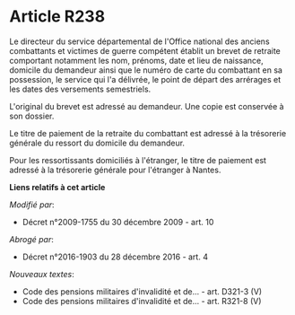 # Article R238

Le directeur du service départemental de l'Office national des anciens combattants et victimes de guerre compétent établit un
brevet de retraite comportant notamment les nom, prénoms, date et lieu de naissance, domicile du demandeur ainsi que le
numéro de carte du combattant en sa possession, le service qui l'a délivrée, le point de départ des arrérages et les dates
des versements semestriels. 

L'original du brevet est adressé au demandeur. Une copie est conservée à son dossier. 

Le titre de paiement de la retraite du combattant est adressé à la trésorerie générale du ressort du domicile du demandeur. 

Pour les ressortissants domiciliés à l'étranger, le titre de paiement est adressé à la trésorerie générale pour l'étranger à
Nantes.

**Liens relatifs à cet article**

_Modifié par_:

  - Décret n°2009-1755 du 30 décembre 2009 - art. 10

_Abrogé par_:

  - Décret n°2016-1903 du 28 décembre 2016 - art. 4

_Nouveaux textes_:

  - Code des pensions militaires d'invalidité et de... - art. D321-3 (V)
  - Code des pensions militaires d'invalidité et de... - art. R321-8 (V)
